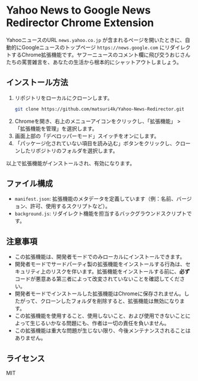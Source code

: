 # Yahoo News to Google News Redirector Chrome Extension

YahooニュースのURL `news.yahoo.co.jp` が含まれるページを開いたときに、自動的にGoogleニュースのトップページ `https://news.google.com` にリダイレクトするChrome拡張機能です。ヤフーニュースのコメント欄に飛び交うおじさんたちの罵詈雑言を、あなたの生活から根本的にシャットアウトしましょう。

## インストール方法

1. リポジトリをローカルにクローンします。
    ```bash
    git clone https://github.com/matsuri4k/Yahoo-News-Redirector.git
    ```
2. Chromeを開き、右上のメニューアイコンをクリックし、「拡張機能」 > 「拡張機能を管理」を選択します。
3. 画面上部の「デベロッパーモード」スイッチをオンにします。
4. 「パッケージ化されていない項目を読み込む」ボタンをクリックし、クローンしたリポジトリのフォルダを選択します。

以上で拡張機能がインストールされ、有効になります。

## ファイル構成

- `manifest.json`: 拡張機能のメタデータを定義しています（例：名前、バージョン、許可、使用するスクリプトなど）。
- `background.js`: リダイレクト機能を担当するバックグラウンドスクリプトです。

## 注意事項
- この拡張機能は、開発者モードでのみローカルにインストールできます。
- 開発者モードでサードパーティ製の拡張機能をインストールする行為は、セキュリティ上のリスクを伴います。拡張機能をインストールする前に、**必ず**コードが悪意ある第三者によって改変されていないことを確認してください。
- 開発者モードでインストールした拡張機能はChromeに保存されません。したがって、クローンしたフォルダを削除すると、拡張機能は無効になります。
- この拡張機能を使用すること、使用しないこと、および使用できないことによって生じるいかなる問題にも、作者は一切の責任を負いません。
- この拡張機能は重大な問題が生じない限り、今後メンテナンスされることはありません。

## ライセンス
MIT
